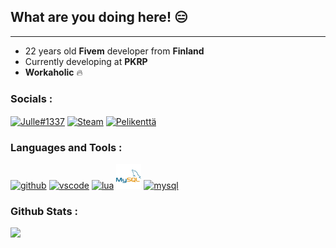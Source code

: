## What are you doing here! :expressionless:
***

- 22 years old **Fivem** developer from **Finland**
- Currently developing at **PKRP**
- **Workaholic** :fire:


### Socials :</h3>
<p align="left">
<a href="https://discordapp.com/users/298494111739281409" target="blank"><img align="center" src="https://www.svgrepo.com/show/353655/discord-icon.svg" alt="Julle#1337" height="50" width="50"/></a>
<a href="https://steamcommunity.com/id/vitunjulle" target="blank"><img align="center" src="https://upload.wikimedia.org/wikipedia/commons/thumb/c/c6/Breezeicons-apps-48-steam.svg/1200px-Breezeicons-apps-48-steam.svg.png" alt="Steam" height="50" width="50"/></a>
<a href="https://discord.gg/pkrp" target="blank"><img align="center" src="https://i.imgur.com/bFZPjEU.png" alt="Pelikenttä" height="50" width="50"/></a>

### Languages and Tools :</h3>
<a href="https://github.com/" target="_blank"> <img src="https://www.vectorlogo.zone/logos/github/github-tile.svg" alt="github" width="40" height="40"/></a>
<a href="https://code.visualstudio.com/" target="_blank"> <img src="https://www.vectorlogo.zone/logos/visualstudio_code/visualstudio_code-icon.svg" alt="vscode" width="40" height="40"/></a>
<a href="https://www.lua.org/" target="_blank"> <img src="https://upload.wikimedia.org/wikipedia/commons/thumb/c/cf/Lua-Logo.svg/1024px-Lua-Logo.svg.png" alt="lua" width="40" height="40"/></a>
<a href="https://www.mysql.com/" target="_blank"> <img src="https://raw.githubusercontent.com/devicons/devicon/master/icons/mysql/mysql-original-wordmark.svg" alt="mysql" width="40" height="40"/></a>
<a href="https://www.javascript.com/" target="_blank"> <img src="https://upload.wikimedia.org/wikipedia/commons/3/3b/Javascript_Logo.png" alt="mysql" width="40" height="40"/></a>
</p>

### Github Stats :
<p align="left">
    <img src="https://github-readme-streak-stats.herokuapp.com?user=VitunJulle&theme=github-dark-blue&hide_border=true"/>    
</p>
